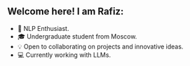## Welcome here! I am Rafiz:   

  
* :tongue: NLP Enthusiast.    
* :mortar_board: Undergraduate student from Moscow.    
* :bulb: Open to collaborating on projects and innovative ideas.   
* :computer: Currently working with LLMs.  
